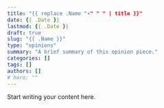 ```yaml
---
title: "{{ replace .Name "-" " " | title }}"
date: {{ .Date }}
lastmod: {{ .Date }}
draft: true
slug: "{{ .Name }}"
type: "opinions"
summary: "A brief summary of this opinion piece."
categories: []
tags: []
authors: []
# hero: ""
---
```


Start writing your content here.
